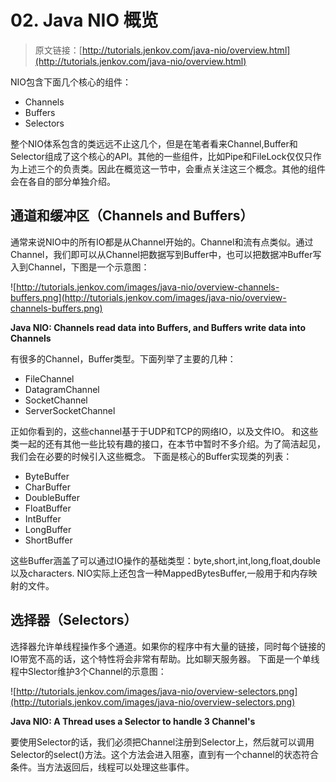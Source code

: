 # 02. Java NIO 概览

> 原文链接：[http://tutorials.jenkov.com/java-nio/overview.html](http://tutorials.jenkov.com/java-nio/overview.html)

<!-- toc -->

NIO包含下面几个核心的组件：
  
  * Channels
  * Buffers
  * Selectors

整个NIO体系包含的类远远不止这几个，但是在笔者看来Channel,Buffer和Selector组成了这个核心的API。其他的一些组件，比如Pipe和FileLock仅仅只作为上述三个的负责类。因此在概览这一节中，会重点关注这三个概念。其他的组件会在各自的部分单独介绍。

## 通道和缓冲区（Channels and Buffers）

通常来说NIO中的所有IO都是从Channel开始的。Channel和流有点类似。通过Channel，我们即可以从Channel把数据写到Buffer中，也可以把数据冲Buffer写入到Channel，下图是一个示意图：

![http://tutorials.jenkov.com/images/java-nio/overview-channels-buffers.png](http://tutorials.jenkov.com/images/java-nio/overview-channels-buffers.png)

**Java NIO: Channels read data into Buffers, and Buffers write data into Channels**

有很多的Channel，Buffer类型。下面列举了主要的几种：
  
  * FileChannel
  * DatagramChannel
  * SocketChannel
  * ServerSocketChannel

正如你看到的，这些channel基于于UDP和TCP的网络IO，以及文件IO。
和这些类一起的还有其他一些比较有趣的接口，在本节中暂时不多介绍。为了简洁起见，我们会在必要的时候引入这些概念。
下面是核心的Buffer实现类的列表：
  
  * ByteBuffer
  * CharBuffer
  * DoubleBuffer
  * FloatBuffer
  * IntBuffer
  * LongBuffer
  * ShortBuffer

这些Buffer涵盖了可以通过IO操作的基础类型：byte,short,int,long,float,double以及characters.
NIO实际上还包含一种MappedBytesBuffer,一般用于和内存映射的文件。

## 选择器（Selectors）

选择器允许单线程操作多个通道。如果你的程序中有大量的链接，同时每个链接的IO带宽不高的话，这个特性将会非常有帮助。比如聊天服务器。
下面是一个单线程中Slector维护3个Channel的示意图：

![http://tutorials.jenkov.com/images/java-nio/overview-selectors.png](http://tutorials.jenkov.com/images/java-nio/overview-selectors.png)

**Java NIO: A Thread uses a Selector to handle 3 Channel's**

要使用Selector的话，我们必须把Channel注册到Selector上，然后就可以调用Selector的select()方法。这个方法会进入阻塞，直到有一个channel的状态符合条件。当方法返回后，线程可以处理这些事件。
